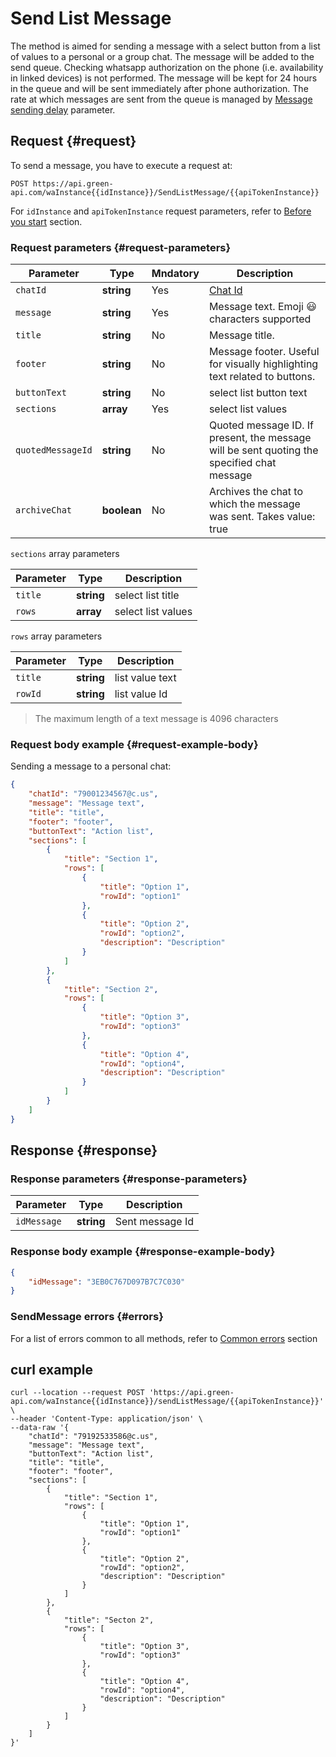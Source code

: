 # Send List Message

The method is aimed for sending a message with a select button from a list of values to a personal or a group chat. 
The message will be added to the send queue. Checking whatsapp authorization on the phone (i.e. availability in linked devices) is not performed. The message will be kept for 24 hours in the queue and will be sent immediately after phone authorization.
The rate at which messages are sent from the queue is managed by [Message sending delay](../send-messages-delay.md) parameter.

## Request {#request}

To send a message, you have to execute a request at:
```
POST https://api.green-api.com/waInstance{{idInstance}}/SendListMessage/{{apiTokenInstance}}
```

For `idInstance` and `apiTokenInstance` request parameters, refer to [Before you start](../../before-start.md#parameters) section.

### Request parameters {#request-parameters}

Parameter | Type | Mndatory | Description
----- | ----- | ----- | -----
`chatId` | **string** | Yes | [Chat Id](../chat-id.md)
`message` | **string** | Yes | Message text. Emoji 😃 characters supported
`title` | **string** | No | Message title.
`footer` | **string** | No | Message footer. Useful for visually highlighting text related to buttons.
`buttonText` | **string** | No | select list button text
`sections` | **array** | Yes | select list values
`quotedMessageId` | **string** | No | Quoted message ID. If present, the message will be sent quoting the specified chat message
`archiveChat` | **boolean** | No | Archives the chat to which the message was sent.  Takes value: true|false

`sections` array parameters

Parameter | Type | Description
----- | ----- | -----
`title` | **string** | select list title
`rows` | **array** | select list values

`rows` array parameters

Parameter | Type | Description
----- | ----- | -----
`title` | **string** | list value text
`rowId` | **string** |list value Id


> The maximum length of a text message is 4096 characters

### Request body example {#request-example-body}

Sending a message to a personal chat:
```json
{
    "chatId": "79001234567@c.us",
    "message": "Message text",
    "title": "title",
    "footer": "footer",
    "buttonText": "Action list",
    "sections": [
        {
            "title": "Section 1",
            "rows": [
                {
                    "title": "Option 1",
                    "rowId": "option1"
                },
                {
                    "title": "Option 2",
                    "rowId": "option2",
                    "description": "Description"
                }
            ]
        },
        {
            "title": "Section 2",
            "rows": [
                {
                    "title": "Option 3",
                    "rowId": "option3"
                },
                {
                    "title": "Option 4",
                    "rowId": "option4",
                    "description": "Description"
                }
            ]
        }
    ]
}
```

## Response {#response}

### Response parameters {#response-parameters}

Parameter | Type |  Description
----- | ----- | -----
`idMessage ` | **string** | Sent message Id 

### Response body example {#response-example-body}

```json
{
    "idMessage": "3EB0C767D097B7C7C030"
}
```

### SendMessage errors {#errors}

For a list of errors common to all methods, refer to [Common errors](../common-errors.md) section

## curl example

```
curl --location --request POST 'https://api.green-api.com/waInstance{{idInstance}}/sendListMessage/{{apiTokenInstance}}' \
--header 'Content-Type: application/json' \
--data-raw '{
    "chatId": "79192533586@c.us",
    "message": "Message text",
    "buttonText": "Action list",
    "title": "title",
    "footer": "footer",
    "sections": [
        {
            "title": "Section 1",
            "rows": [
                {
                    "title": "Option 1",
                    "rowId": "option1"
                },
                {
                    "title": "Option 2",
                    "rowId": "option2",
                    "description": "Description"
                }
            ]
        },
        {
            "title": "Secton 2",
            "rows": [
                {
                    "title": "Option 3",
                    "rowId": "option3"
                },
                {
                    "title": "Option 4",
                    "rowId": "option4",
                    "description": "Description"
                }
            ]
        }
    ]
}'
```
